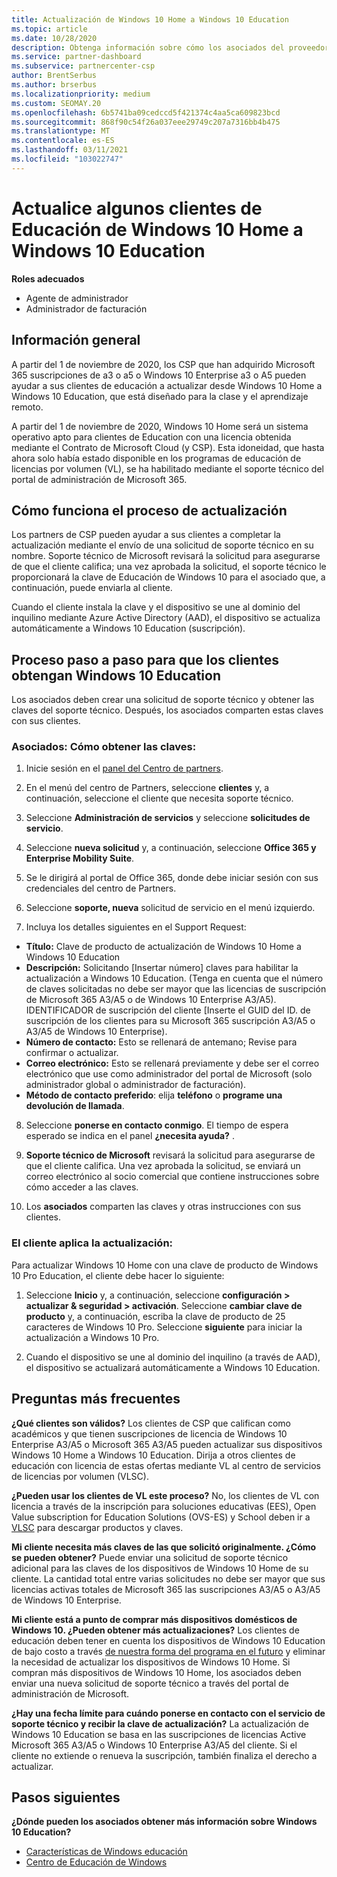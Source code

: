 ```yaml
---
title: Actualización de Windows 10 Home a Windows 10 Education
ms.topic: article
ms.date: 10/28/2020
description: Obtenga información sobre cómo los asociados del proveedor de soluciones en la nube (CSP) pueden actualizar algunos de sus clientes de Educación de Windows 10 Home a Windows 10 Education
ms.service: partner-dashboard
ms.subservice: partnercenter-csp
author: BrentSerbus
ms.author: brserbus
ms.localizationpriority: medium
ms.custom: SEOMAY.20
ms.openlocfilehash: 6b5741ba09cedccd5f421374c4aa5ca609823bcd
ms.sourcegitcommit: 868f90c54f26a037eee29749c207a7316bb4b475
ms.translationtype: MT
ms.contentlocale: es-ES
ms.lasthandoff: 03/11/2021
ms.locfileid: "103022747"
---
```

# <a name="upgrade-some-education-customers-from-windows-10-home-to-windows-10-education"></a>Actualice algunos clientes de Educación de Windows 10 Home a Windows 10 Education

**Roles adecuados**

- Agente de administrador
- Administrador de facturación

## <a name="overview"></a>Información general

A partir del 1 de noviembre de 2020, los CSP que han adquirido Microsoft 365 suscripciones de a3 o a5 o Windows 10 Enterprise a3 o A5 pueden ayudar a sus clientes de educación a actualizar desde Windows 10 Home a Windows 10 Education, que está diseñado para la clase y el aprendizaje remoto.

A partir del 1 de noviembre de 2020, Windows 10 Home será un sistema operativo apto para clientes de Education con una licencia obtenida mediante el Contrato de Microsoft Cloud (y CSP). Esta idoneidad, que hasta ahora solo había estado disponible en los programas de educación de licencias por volumen (VL), se ha habilitado mediante el soporte técnico del portal de administración de Microsoft 365. 

## <a name="how-the-upgrade-process-works"></a>Cómo funciona el proceso de actualización

Los partners de CSP pueden ayudar a sus clientes a completar la actualización mediante el envío de una solicitud de soporte técnico en su nombre. Soporte técnico de Microsoft revisará la solicitud para asegurarse de que el cliente califica; una vez aprobada la solicitud, el soporte técnico le proporcionará la clave de Educación de Windows 10 para el asociado que, a continuación, puede enviarla al cliente.

Cuando el cliente instala la clave y el dispositivo se une al dominio del inquilino mediante Azure Active Directory (AAD), el dispositivo se actualiza automáticamente a Windows 10 Education (suscripción).   

## <a name="step-by-step-process-for-customers-to-get-windows-10-education"></a>Proceso paso a paso para que los clientes obtengan Windows 10 Education

Los asociados deben crear una solicitud de soporte técnico y obtener las claves del soporte técnico. Después, los asociados comparten estas claves con sus clientes.

### <a name="partners--how-to-get-the-keys"></a>Asociados: Cómo obtener las claves:

1. Inicie sesión en el [panel del Centro de partners](https://partner.microsoft.com/dashboard).

2. En el menú del centro de Partners, seleccione **clientes** y, a continuación, seleccione el cliente que necesita soporte técnico.

3. Seleccione **Administración de servicios** y seleccione **solicitudes de servicio**.

4. Seleccione **nueva solicitud** y, a continuación, seleccione **Office 365 y Enterprise Mobility Suite**.

5. Se le dirigirá al portal de Office 365, donde debe iniciar sesión con sus credenciales del centro de Partners.

6. Seleccione **soporte, nueva** solicitud de servicio en el menú izquierdo.

7. Incluya los detalles siguientes en el Support Request:

- **Título:** Clave de producto de actualización de Windows 10 Home a Windows 10 Education
- **Descripción:** Solicitando [Insertar número] claves para habilitar la actualización a Windows 10 Education. (Tenga en cuenta que el número de claves solicitadas no debe ser mayor que las licencias de suscripción de Microsoft 365 A3/A5 o de Windows 10 Enterprise A3/A5). IDENTIFICADOR de suscripción del cliente [Inserte el GUID del ID. de suscripción de los clientes para su Microsoft 365 suscripción A3/A5 o A3/A5 de Windows 10 Enterprise).
- **Número de contacto:** Esto se rellenará de antemano; Revise para confirmar o actualizar.
- **Correo electrónico:** Esto se rellenará previamente y debe ser el correo electrónico que use como administrador del portal de Microsoft (solo administrador global o administrador de facturación).
- **Método de contacto preferido**: elija **teléfono** o **programe una devolución de llamada**.

8. Seleccione **ponerse en contacto conmigo**. El tiempo de espera esperado se indica en el panel **¿necesita ayuda?** .

9. **Soporte técnico de Microsoft** revisará la solicitud para asegurarse de que el cliente califica. Una vez aprobada la solicitud, se enviará un correo electrónico al socio comercial que contiene instrucciones sobre cómo acceder a las claves.

10. Los **asociados** comparten las claves y otras instrucciones con sus clientes.

### <a name="customer-applies-the-upgrade"></a>El cliente aplica la actualización:

Para actualizar Windows 10 Home con una clave de producto de Windows 10 Pro Education, el cliente debe hacer lo siguiente:  

1. Seleccione **Inicio** y, a continuación, seleccione **configuración > actualizar & seguridad > activación**. Seleccione **cambiar clave de producto** y, a continuación, escriba la clave de producto de 25 caracteres de Windows 10 Pro. Seleccione **siguiente** para iniciar la actualización a Windows 10 Pro.

2. Cuando el dispositivo se une al dominio del inquilino (a través de AAD), el dispositivo se actualizará automáticamente a Windows 10 Education.  

## <a name="frequently-asked-questions"></a>Preguntas más frecuentes

**¿Qué clientes son válidos?**
Los clientes de CSP que califican como académicos y que tienen suscripciones de licencia de Windows 10 Enterprise A3/A5 o Microsoft 365 A3/A5 pueden actualizar sus dispositivos Windows 10 Home a Windows 10 Education. Dirija a otros clientes de educación con licencia de estas ofertas mediante VL al centro de servicios de licencias por volumen (VLSC).

**¿Pueden usar los clientes de VL este proceso?**
No, los clientes de VL con licencia a través de la inscripción para soluciones educativas (EES), Open Value subscription for Education Solutions (OVS-ES) y School deben ir a [VLSC](https://www.microsoft.com/Licensing/servicecenter/default.aspx) para descargar productos y claves. 

**Mi cliente necesita más claves de las que solicitó originalmente. ¿Cómo se pueden obtener?**
Puede enviar una solicitud de soporte técnico adicional para las claves de los dispositivos de Windows 10 Home de su cliente. La cantidad total entre varias solicitudes no debe ser mayor que sus licencias activas totales de Microsoft 365 las suscripciones A3/A5 o A3/A5 de Windows 10 Enterprise.

**Mi cliente está a punto de comprar más dispositivos domésticos de Windows 10. ¿Pueden obtener más actualizaciones?**
Los clientes de educación deben tener en cuenta los dispositivos de Windows 10 Education de bajo costo a través [de nuestra forma del programa en el futuro](https://www.microsoft.com/education/products/windows/shapethefuture.aspx) y eliminar la necesidad de actualizar los dispositivos de Windows 10 Home. Si compran más dispositivos de Windows 10 Home, los asociados deben enviar una nueva solicitud de soporte técnico a través del portal de administración de Microsoft.

**¿Hay una fecha límite para cuándo ponerse en contacto con el servicio de soporte técnico y recibir la clave de actualización?**
La actualización de Windows 10 Education se basa en las suscripciones de licencias Active Microsoft 365 A3/A5 o Windows 10 Enterprise A3/A5 del cliente. Si el cliente no extiende o renueva la suscripción, también finaliza el derecho a actualizar.

## <a name="next-steps"></a>Pasos siguientes

**¿Dónde pueden los asociados obtener más información sobre Windows 10 Education?**

- [Características de Windows educación](https://www.microsoft.com/education/products/windows/features)
- [Centro de Educación de Windows](/education/windows/)